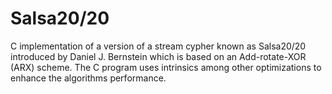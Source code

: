# Salsa20/20

C implementation of a version of a stream cypher known as Salsa20/20 introduced by Daniel J. Bernstein which is based on an Add-rotate-XOR (ARX) scheme. The C program uses intrinsics among other optimizations to enhance the algorithms performance. 
